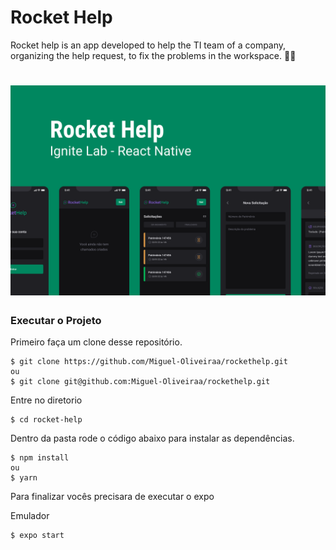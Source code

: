 # Rocket Help
Rocket help is an app developed to help the TI team of a company, organizing the help request, to fix the problems in the workspace. 🔧:iphone:

<h1 align='left'>
  <img src='./Capa.png'></img>

</h1>

### Executar o Projeto
Primeiro faça um clone desse repositório.
```
$ git clone https://github.com/Miguel-Oliveiraa/rockethelp.git
ou
$ git clone git@github.com:Miguel-Oliveiraa/rockethelp.git
```

Entre no diretorio
```
$ cd rocket-help
```

Dentro da pasta rode o código abaixo para instalar as dependências. 
```
$ npm install
ou
$ yarn
```

Para finalizar vocês precisara de executar o expo

Emulador
```
$ expo start
```

